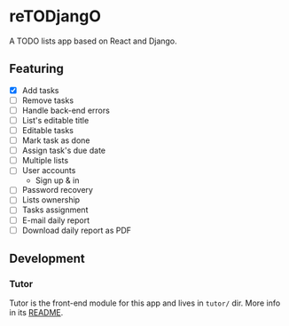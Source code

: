 # reTODjangO

A TODO lists app based on React and Django.

## Featuring

- [x] Add tasks
- [ ] Remove tasks
- [ ] Handle back-end errors
- [ ] List's editable title
- [ ] Editable tasks
- [ ] Mark task as done
- [ ] Assign task's due date
- [ ] Multiple lists
- [ ] User accounts
  - Sign up & in
- [ ] Password recovery
- [ ] Lists ownership
- [ ] Tasks assignment
- [ ] E-mail daily report
- [ ] Download daily report as PDF

## Development

### Tutor

Tutor is the front-end module for this app and lives in `tutor/` dir. More info
in its [README](./tutor/README.md).

